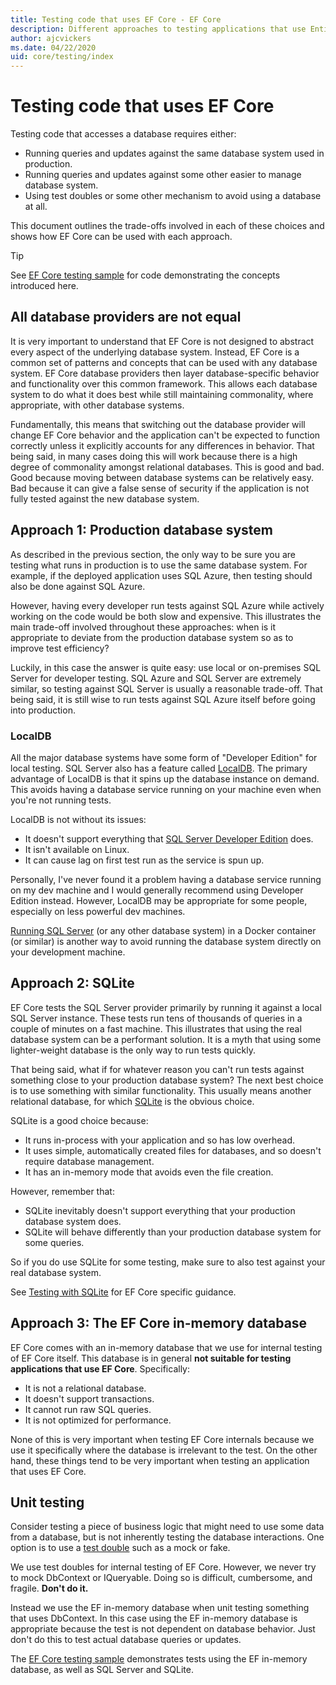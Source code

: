 ```yaml
---
title: Testing code that uses EF Core - EF Core
description: Different approaches to testing applications that use Entity Framework Core
author: ajcvickers
ms.date: 04/22/2020
uid: core/testing/index
---
```

# Testing code that uses EF Core

Testing code that accesses a database requires either:

* Running queries and updates against the same database system used in production.
* Running queries and updates against some other easier to manage database system.
* Using test doubles or some other mechanism to avoid using a database at all.

This document outlines the trade-offs involved in each of these choices and shows how EF Core can be used with each approach.

> [!TIP]
> See [EF Core testing sample](xref:core/testing/testing-sample) for code demonstrating the concepts introduced here.

## All database providers are not equal

It is very important to understand that EF Core is not designed to abstract every aspect of the underlying database system.
Instead, EF Core is a common set of patterns and concepts that can be used with any database system.
EF Core database providers then layer database-specific behavior and functionality over this common framework.
This allows each database system to do what it does best while still maintaining commonality, where appropriate, with other database systems.

Fundamentally, this means that switching out the database provider will change EF Core behavior and the application can't be expected to function correctly unless it explicitly accounts for any differences in behavior.
That being said, in many cases doing this will work because there is a high degree of commonality amongst relational databases.
This is good and bad.
Good because moving between database systems can be relatively easy.
Bad because it can give a false sense of security if the application is not fully tested against the new database system.

## Approach 1: Production database system

As described in the previous section, the only way to be sure you are testing what runs in production is to use the same database system.
For example, if the deployed application uses SQL Azure, then testing should also be done against SQL Azure.

However, having every developer run tests against SQL Azure while actively working on the code would be both slow and expensive.
This illustrates the main trade-off involved throughout these approaches: when is it appropriate to deviate from the production database system so as to improve test efficiency?

Luckily, in this case the answer is quite easy: use local or on-premises SQL Server for developer testing.
SQL Azure and SQL Server are extremely similar, so testing against SQL Server is usually a reasonable trade-off.
That being said, it is still wise to run tests against SQL Azure itself before going into production.

### LocalDB

All the major database systems have some form of "Developer Edition" for local testing.
SQL Server also has a feature called [LocalDB](/sql/database-engine/configure-windows/sql-server-express-localdb).
The primary advantage of LocalDB is that it spins up the database instance on demand.
This avoids having a database service running on your machine even when you're not running tests.

LocalDB is not without its issues:

* It doesn't support everything that [SQL Server Developer Edition](/sql/sql-server/editions-and-components-of-sql-server-version-15?view=sql-server-ver15&preserve-view=true) does.
* It isn't available on Linux.
* It can cause lag on first test run as the service is spun up.

Personally, I've never found it a problem having a database service running on my dev machine and I would generally recommend using Developer Edition instead.
However, LocalDB may be appropriate for some people, especially on less powerful dev machines.

[Running SQL Server](/sql/linux/quickstart-install-connect-docker) (or any other database system) in a Docker container (or similar) is another way to avoid running the database system directly on your development machine.

## Approach 2: SQLite

EF Core tests the SQL Server provider primarily by running it against a local SQL Server instance.
These tests run tens of thousands of queries in a couple of minutes on a fast machine.
This illustrates that using the real database system can be a performant solution.
It is a myth that using some lighter-weight database is the only way to run tests quickly.

That being said, what if for whatever reason you can't run tests against something close to your production database system?
The next best choice is to use something with similar functionality.
This usually means another relational database, for which [SQLite](https://sqlite.org/index.html) is the obvious choice.

SQLite is a good choice because:

* It runs in-process with your application and so has low overhead.
* It uses simple, automatically created files for databases, and so doesn't require database management.
* It has an in-memory mode that avoids even the file creation.

However, remember that:

* SQLite inevitably doesn't support everything that your production database system does.
* SQLite will behave differently than your production database system for some queries.

So if you do use SQLite for some testing, make sure to also test against your real database system.

See [Testing with SQLite](xref:core/testing/sqlite) for EF Core specific guidance.

## Approach 3: The EF Core in-memory database

EF Core comes with an in-memory database that we use for internal testing of EF Core itself.
This database is in general **not suitable for testing applications that use EF Core**. Specifically:

* It is not a relational database.
* It doesn't support transactions.
* It cannot run raw SQL queries.
* It is not optimized for performance.

None of this is very important when testing EF Core internals because we use it specifically where the database is irrelevant to the test.
On the other hand, these things tend to be very important when testing an application that uses EF Core.

## Unit testing

Consider testing a piece of business logic that might need to use some data from a database, but is not inherently testing the database interactions.
One option is to use a [test double](https://en.wikipedia.org/wiki/Test_double) such as a mock or fake.

We use test doubles for internal testing of EF Core.
However, we never try to mock DbContext or IQueryable.
Doing so is difficult, cumbersome, and fragile.
**Don't do it.**

Instead we use the EF in-memory database when unit testing something that uses DbContext.
In this case using the EF in-memory database is appropriate because the test is not dependent on database behavior.
Just don't do this to test actual database queries or updates.

The [EF Core testing sample](xref:core/testing/testing-sample) demonstrates tests using the EF in-memory database, as well as SQL Server and SQLite.
